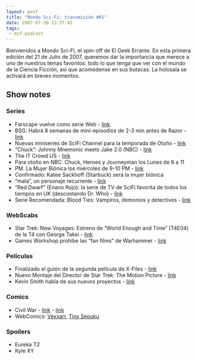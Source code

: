 ```yaml
---
layout: post
title: "Mondo Sci-Fi: transmisión #01"
date: 2007-07-30 13:37:42
tags:
 - msf-podcast
---
```


Bienvenidos a Mondo Sci-Fi, el spin-off de El Geek Errante. En esta primera edición del 21 de Julio de 2007, queremos dar la importancia que merece a uno de nuestros temas favoritos: todo lo que tenga que ver con el mundo de la Ciencia Ficción, así que acomódense en sus butacas. La holosala se activará en breves momentos.

## Show notes

### Series
- Farscape vuelve como serie Web - [link](http://www.sliceofscifi.com/2007/07/16/all-new-farscape-returns/)
- BSG: Habrá 8 semanas de mini-episodios de 2-3 min antes de Razor - [link](http://www.sliceofscifi.com/2007/07/16/sci-fi-development-slate-unveiled/)
- Nuevas miniseries de SciFi Channel para la temporada de Otoño - [link](http://www.sliceofscifi.com/2007/07/13/sci-fi-rolling-out-the-mini-series/)
- “Chuck”: Johnny Mnemonic meets Jake 2.0 (NBC) - [link](http://www.sliceofscifi.com/2007/07/09/first-preview-of-chuck/)
- The IT Crowd US - [link](http://web.archive.org/web/20071015153120/http://en.wikipedia.org/wiki/The_IT_Crowd_(US_TV_series))
- Para otoño en NBC: Chuck, Heroes y Journeyman los Lunes de 8 a 11
- PM. La Mujer Biónica los miércoles de 9-10 PM - [link](https://en.wikipedia.org/wiki/Bionic_Woman_%282007_TV_series%29)
- Confirmado: Katee Sackhoff (Starbuck) será la mujer biónica
- “mala”, un personaje recurrente - [link](http://www.sliceofscifi.com/2007/07/18/katie-recurring-on-bionic-woman/)
- “Red Dwarf” (Enano Rojo): la serie de TV de SciFi favorita de todos los tiempos en UK (descontando Dr. Who) - [link](http://www.sliceofscifi.com/2007/07/18/radio-times-readers-choose-red-dwarf/)
- Serie Recomendada: Blood Ties: Vampiros, demonios y detectives - [link](https://en.wikipedia.org/wiki/Blood_Ties_%28TV_series%29)

### WebScabs
- Star Trek: New Voyages: Estreno de “World Enough and Time” (T4E04) de la T4 con George Takei - [link](https://en.wikipedia.org/wiki/Star_Trek:_New_Voyages)
- Games Workshop prohibe las “fan films” de Warhammer - [link](https://games.slashdot.org/story/07/07/11/1536240/games-workshop-forbids-warhammer-fan-films)

### Películas
- Finalizado el guión de la segunda película de X-Files - [link](http://www.sliceofscifi.com/2007/07/16/x-files-second-movie-script-is-completed/)
- Nuevo Montaje del Director de Star Trek: The Motion Picture - [link](http://www.sliceofscifi.com/2007/07/18/hicks-picks-15/)
- Kevin Smith habla de sus nuevos proyectos - [link](http://www.sliceofscifi.com/2007/07/19/kevin-smith-talks-new-projects/)

### Comics
- Civil War - [link](http://www.zonanegativa.com/desvelamos-el-formato-de-civil-war-en-espana-con-sorpresa-incluida/) - [link](http://marvel.com/universe/Civil_War)
- WebComics: [Vexxarr](http://www.vexxarr.com/), [Tiny Sepuku](http://www.tinysepuku.com/comics.html)

### Spoilers
- Eureka T2
- Kyle XY

